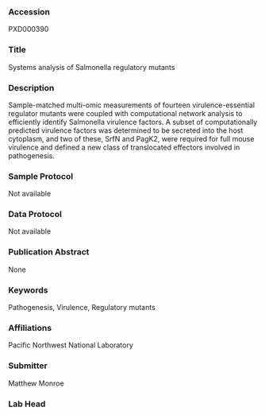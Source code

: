 ### Accession
PXD000390

### Title
Systems analysis of Salmonella regulatory mutants

### Description
Sample-matched multi-omic measurements of fourteen virulence-essential regulator mutants were coupled with computational network analysis to efficiently identify Salmonella virulence factors.  A subset of computationally predicted virulence factors was determined to be secreted into the host cytoplasm, and two of these, SrfN and PagK2, were required for full mouse virulence and defined a new class of translocated effectors involved in pathogenesis.

### Sample Protocol
Not available

### Data Protocol
Not available

### Publication Abstract
None

### Keywords
Pathogenesis, Virulence, Regulatory mutants

### Affiliations
Pacific Northwest National Laboratory

### Submitter
Matthew Monroe

### Lab Head


